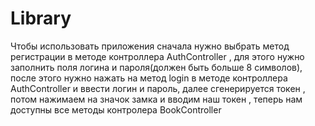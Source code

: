 # Library
 Чтобы использовать приложения сначала нужно выбрать метод регистрации в методе контроллера 
 AuthController , для этого нужно заполнить поля логина и пароля(должен быть больше 8 символов),
 после этого нужно нажать на метод login в методе контроллера AuthController и ввести логин и 
 пароль, далее сгенерируется токен , потом нажимаем на значок замка и вводим наш токен , теперь 
 нам доступны все методы контролера BookController


